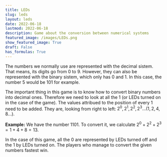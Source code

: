 ```yaml
---
title: LEDs
slug: leds
layout: leds
date: 2022-06-18
lastmod: 2022-06-18
description: Game about the conversion between numerical systems
featured_image: /images/LEDs.png
show_featured_image: True
draft: False
has_formulas: True
---
```

The numbers we normally use are represented with the decimal sistem. That means, its digits go from 0 to 9. However, they can also be represented with the binary sistem, which only has 0 and 1. In this case, the number 5 would be 101 for example.

The important thing in this game is to know how to convert binary numbers into decimal ones. Therefore we need to look at all the 1 (or LEDs turned on in the case of the game). The values attribued to the position of every 1 need to be added. They are, looking from right to left: $2^0, 2^1, 2^2, 2^3... (1, 2, 4, 8 ...)$.

**Example:** We have the number 1101. To convert it, we calculate $2^0 + 2^2 + 2^3 = 1 + 4 + 8 = 13$.

In the case of this game, all the 0 are represented by LEDs turned off and the 1 by LEDs turned on. The players who manage to convert the given numbers fastest win. 
